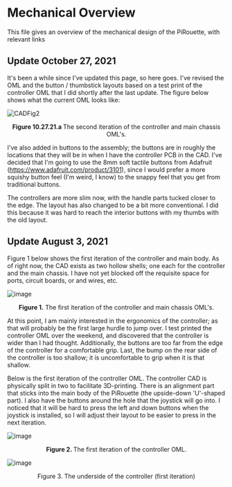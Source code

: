 # Mechanical Overview
This file gives an overview of the mechanical design of the PiRouette, with relevant links

## Update October 27, 2021
It's been a while since I've updated this page, so here goes. I've revised the OML and the button / thumbstick layouts based on a test print of the controller OML that I did shortly after the last update. The figure below shows what the current OML looks like:

![CADFig2](https://user-images.githubusercontent.com/80743890/139198908-5172ad8b-2777-4524-b17e-6e636e8b2371.png)
<p align= "center">
  <b> Figure 10.27.21.a </b> The second iteration of the controller and main chassis OML's.
</p>

I've also added in buttons to the assembly; the buttons are in roughly the locations that they will be in when I have the controller PCB in the CAD. I've decided that I'm going to use the 8mm soft tactile buttons from Adafruit (https://www.adafruit.com/product/3101), since I would prefer a more squishy button feel (I'm weird, I know) to the snappy feel that you get from traditional buttons.

The controllers are more slim now, with the handle parts tucked closer to the edge. The layout has also changed to be a bit more conventional. I did this because it was hard to reach the interior buttons with my thumbs with the old layout.

## Update August 3, 2021
Figure 1 below shows the first iteration of the controller and main body. As of right now, the CAD exists as two hollow shells; one each for the controller and the main chassis. I have not yet blocked off the requisite space for ports, circuit boards, or and wires, etc.

![image](https://user-images.githubusercontent.com/80743890/128109751-90f00847-a155-41af-a9b5-3639fd79b4be.png)
<p align="center"> 
  <b>Figure 1.</b> The first iteration of the controller and main chassis OML's. 
</p>

At this point, I am mainly interested in the ergonomics of the controller; as that will probably be the first large hurdle to jump over. I test printed the controller OML over the weekend, and discovered that the controller is wider than I had thought. Additionally, the buttons are too far from the edge of the controller for a comfortable grip. Last, the bump on the rear side of the controller is too shallow; it is uncomfortable to grip when it is that shallow.

Below is the first iteration of the controller OML. The controller CAD is physically split in two to facilitate 3D-printing. There is an alignment part that sticks into the main body of the PiRouette (the upside-down 'U'-shaped part). I also have the buttons around the hole that the joystick will go into. I noticed that it will be hard to press the left and down buttons when the joystick is installed, so I will adjust their layout to be easier to press in the next iteration.

![image](https://user-images.githubusercontent.com/80743890/128109795-622c8012-641b-483d-b71b-77804ff2b584.png)
<p align="center">
  <b> Figure 2. </b> The first iteration of the controller OML.
</p>

![image](https://user-images.githubusercontent.com/80743890/128110449-74f518da-cb39-408a-954d-e34f3cee6c3a.png)
<p align="center"
   <b> Figure 3. </b> The underside of the controller (first iteration)
</p>
